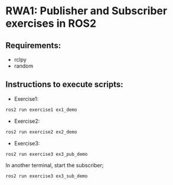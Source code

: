 # RWA1: Publisher and Subscriber exercises in ROS2

## Requirements:
* rclpy
* random

## Instructions to execute scripts:
* Exercise1:
```bash
ros2 run exercise1 ex1_demo
```

* Exercise2:
```bash
ros2 run exercise2 ex2_demo
```

* Exercise3:
```bash
ros2 run exercise3 ex3_pub_demo
```
In another terminal, start the subscriber;
```bash
ros2 run exercise3 ex3_sub_demo
```